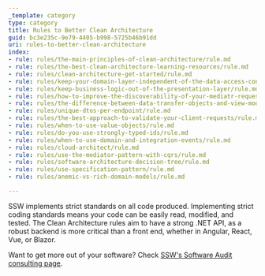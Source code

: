 ```yaml
---
_template: category
type: category
title: Rules to Better Clean Architecture
guid: bc3e235c-9e79-4405-b998-5725b46b91dd
uri: rules-to-better-clean-architecture
index:
- rule: rules/the-main-principles-of-clean-architecture/rule.md
- rule: rules/the-best-clean-architecture-learning-resources/rule.md
- rule: rules/clean-architecture-get-started/rule.md
- rule: rules/keep-your-domain-layer-independent-of-the-data-access-concerns/rule.md
- rule: rules/keep-business-logic-out-of-the-presentation-layer/rule.md
- rule: rules/how-to-improve-the-discoverability-of-your-mediatr-requests/rule.md
- rule: rules/the-difference-between-data-transfer-objects-and-view-models/rule.md
- rule: rules/unique-dtos-per-endpoint/rule.md
- rule: rules/the-best-approach-to-validate-your-client-requests/rule.md
- rule: rules/when-to-use-value-objects/rule.md
- rule: rules/do-you-use-strongly-typed-ids/rule.md
- rule: rules/when-to-use-domain-and-integration-events/rule.md
- rule: rules/cloud-architect/rule.md
- rule: rules/use-the-mediator-pattern-with-cqrs/rule.md
- rule: rules/software-architecture-decision-tree/rule.md
- rule: rules/use-specification-pattern/rule.md
- rule: rules/anemic-vs-rich-domain-models/rule.md

---
```

SSW implements strict standards on all code produced. Implementing strict coding standards means your code can be easily read, modified, and tested. The Clean Architecture rules aim to have a strong .NET API, as a robust backend is more critical than a front end, whether in Angular, React, Vue, or Blazor.

Want to get more out of your software? Check [SSW's Software Audit consulting page](https://ssw.com.au/consulting/software-audit).
